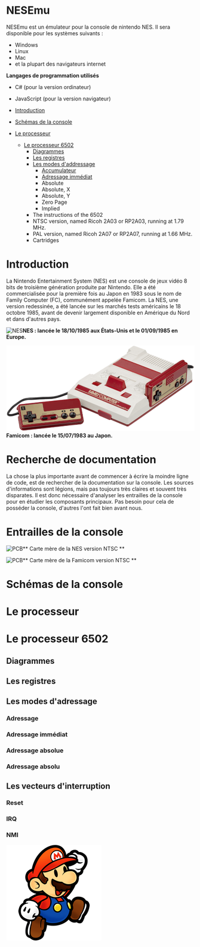 # NESEmu

NESEmu est un émulateur pour la console de nintendo NES. Il sera disponible pour les systèmes suivants :

- Windows
- Linux
- Mac
- et la plupart des navigateurs internet

**Langages de programmation utilisés**

- C# (pour la version ordinateur)
- JavaScript (pour la version navigateur)

- [Introduction](#introduction)
- [Schémas de la console](#schémas-de-la-console)
- [Le processeur](#le-processeur)
  - [Le processeur 6502](#le-processeur-6502)
    - [Diagrammes](#diagrammes)
    - [Les registres](#les-registres)
    - [Les modes d'addressage](#les-modes-dadressage)
      - [Accumulateur](#)
      - [Adressage immédiat](#adressage-immédiat)
      - Absolute
      - Absolute, X
      - Absolute, Y
      - Zero Page
      - Implied
    - The instructions of the 6502
    - NTSC version, named Ricoh 2A03 or RP2A03, running at 1.79 MHz.
    - PAL version, named Ricoh 2A07 or RP2A07, running at 1.66 MHz.
    - Cartridges

# Introduction

La Nintendo Entertainment System (NES) est une console de jeux vidéo 8 bits de troisième génération produite par Nintendo. Elle a été commercialisée pour la première fois au Japon en 1983 sous le nom de Family Computer (FC), communément appelée Famicom. La NES, une version redessinée, a été lancée sur les marchés tests américains le 18 octobre 1985, avant de devenir largement disponible en Amérique du Nord et dans d'autres pays.

![NES](https://github.com/devnadj/NesEmu/blob/main/img/NES-Console-Set.png?raw=true)**NES : lancée le 18/10/1985 aux États-Unis et le 01/09/1985 en Europe.**

![Famicom](https://github.com/devnadj/NesEmu/blob/main/img/Famicon.png?raw=true)**Famicom : lancée le 15/07/1983 au Japon.**

# Recherche de documentation

La chose la plus importante avant de commencer à écrire la moindre ligne de code, est de rechercher de la documentation sur la console. Les sources d'informations sont légions, mais pas toujours très claires et souvent très disparates. Il est donc nécessaire d'analyser les entrailles de la console pour en étudier les composants principaux. Pas besoin pour cela de posséder la console, d'autres l'ont fait bien avant nous.

# Entrailles de la console

![PCB]()** Carte mère de la NES version NTSC **

![PCB]()** Carte mère de la Famicom version NTSC **

# Schémas de la console

# Le processeur

# Le processeur 6502

## Diagrammes

## Les registres

## Les modes d'adressage

### Adressage

### Adressage immédiat

### Adressage absolue

### Adressage absolu

## Les vecteurs d'interruption

### Reset

### IRQ

### NMI

![image](https://github.com/devnadj/NesEmu/blob/main/img/mario.png)
